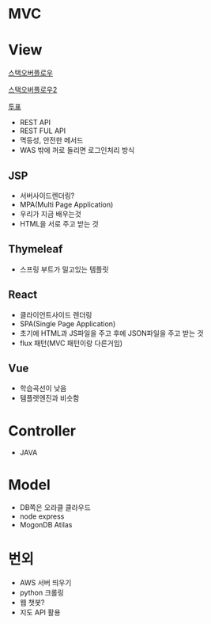# MVC

# View
<a href="https://stackoverflow.com/questions/65433414/is-thymeleaf-necessary-or-useful-with-spring-boot-and-reactjs">스택오버플로우</a>

<a href="https://stackshare.io/stackups/react-vs-thymeleaf">스택오버플로우2</a>

<a href="https://www.saashub.com/compare-react-vs-thymeleaf">투표</a>

- REST API
- REST FUL API
- 멱등성, 안전한 메서드
- WAS 밖에 꺼로 돌리면 로그인처리 방식

## JSP
- 서버사이드렌더링?
- MPA(Multi Page Application)
- 우리가 지금 배우는것
- HTML을 서로 주고 받는 것

## Thymeleaf
- 스프링 부트가 밀고있는 템플릿

## React
- 클라이언트사이드 렌더링
- SPA(Single Page Application)
- 초기에 HTML과 JS파일을 주고 후에 JSON파일을 주고 받는 것
- flux 패턴(MVC 패턴이랑 다른거임)

## Vue
- 학습곡선이 낮음
- 템플렛엔진과 비슷함

# Controller
- JAVA

# Model

- DB쪽은 오라클 클라우드
- node express
- MogonDB Atilas


# 번외
- AWS 서버 띄우기
- python 크롤링
- 웹 챗봇?
- 지도 API 활용